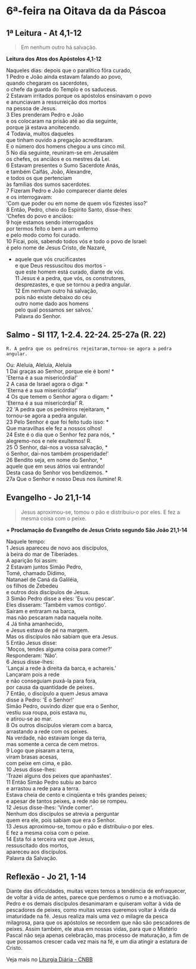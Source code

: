 # 6ª-feira na Oitava da da Páscoa

## 1ª Leitura - At 4,1-12

> Em nenhum outro há salvação.

**Leitura dos Atos dos Apóstolos 4,1-12**

Naqueles dias: depois que o paralítico fôra curado,    
1 Pedro e João ainda estavam falando ao povo,   
 quando chegaram os sacerdotes,   
 o chefe da guarda do Templo e os saduceus.    
2 Estavam irritados porque os apóstolos ensinavam o povo   
 e anunciavam a ressurreição dos mortos   
 na pessoa de Jesus.    
3 Eles prenderam Pedro e João   
 e os colocaram na prisão até ao dia seguinte,   
 porque já estava anoitecendo.    
4 Todavia, muitos daqueles   
 que tinham ouvido a pregação acreditaram.   
 E o número dos homens chegou a uns cinco mil.    
5 No dia seguinte, reuniram-se em Jerusalém   
 os chefes, os anciãos e os mestres da Lei.    
6 Estavam presentes o Sumo Sacerdote Anás,   
 e também Caifás, João, Alexandre,   
 e todos os que pertenciam   
 às famílias dos sumos sacerdotes.    
7 Fizeram Pedro e João comparecer diante deles   
 e os interrogavam:   
 'Com que poder ou em nome de quem vós fizestes isso?'    
8 Então, Pedro, cheio do Espírito Santo, disse-lhes:   
 'Chefes do povo e anciãos:    
9 hoje estamos sendo interrogados   
 por termos feito o bem a um enfermo   
 e pelo modo como foi curado.    
10 Ficai, pois, sabendo todos vós e todo o povo de Israel:   
 é pelo nome de Jesus Cristo, de Nazaré,   
 - aquele que vós crucificastes   
 e que Deus ressuscitou dos mortos -   
 que este homem está curado, diante de vós.    
11 Jesus é a pedra, que vós, os construtores,   
 desprezastes, e que se tornou a pedra angular.    
12 Em nenhum outro há salvação,   
 pois não existe debaixo do céu   
 outro nome dado aos homens   
 pelo qual possamos ser salvos.'   
 Palavra do Senhor.

## Salmo - Sl 117, 1-2.4. 22-24. 25-27a (R. 22)

`R. A pedra que os pedreiros rejeitaram,tornou-se agora a pedra angular.`

Ou: Aleluia, Aleluia, Aleluia   
1 Dai graças ao Senhor, porque ele é bom! *   
 'Eterna é a sua misericórdia!'    
2 A casa de Israel agora o diga: *   
 'Eterna é a sua misericórdia!'    
4 Os que temem o Senhor agora o digam: *   
 'Eterna é a sua misericórdia!' R.    
22 'A pedra que os pedreiros rejeitaram, *   
 tornou-se agora a pedra angular.    
23 Pelo Senhor é que foi feito tudo isso: *   
 Que maravilhas ele fez a nossos olhos!    
24 Este é o dia que o Senhor fez para nós, *   
 alegremo-nos e nele exultemos! R.    
25 Ó Senhor, dai-nos a vossa salvação, *   
 ó Senhor, dai-nos também prosperidade!'    
26 Bendito seja, em nome do Senhor, *   
 aquele que em seus átrios vai entrando!   
 Desta casa do Senhor vos bendizemos. *    
27a Que o Senhor e nosso Deus nos ilumine! R.

## Evangelho - Jo 21,1-14

> Jesus aproximou-se, tomou o pão e distribuiu-o por eles. E fez a mesma coisa com o peixe.

**+ Proclamação do Evangelho de Jesus Cristo segundo São João 21,1-14**

Naquele tempo:    
1 Jesus apareceu de novo aos discípulos,    
 à beira do mar de Tiberíades.    
 A aparição foi assim:     
2 Estavam juntos Simão Pedro,    
 Tomé, chamado Dídimo,    
 Natanael de Caná da Galiléia,    
 os filhos de Zebedeu    
 e outros dois discípulos de Jesus.     
3 Simão Pedro disse a eles: 'Eu vou pescar'.    
 Eles disseram: 'Também vamos contigo'.    
 Saíram e entraram na barca,    
 mas não pescaram nada naquela noite.     
4 Já tinha amanhecido,    
 e Jesus estava de pé na margem.    
 Mas os discípulos não sabiam que era Jesus.     
5 Então Jesus disse:    
 'Moços, tendes alguma coisa para comer?'    
 Responderam: 'Não'.     
6 Jesus disse-lhes:    
 'Lançai a rede à direita da barca, e achareis.'    
 Lançaram pois a rede    
 e não conseguiam puxá-la para fora,    
 por causa da quantidade de peixes.     
7 Então, o discípulo a quem Jesus amava    
 disse a Pedro: 'É o Senhor!'    
 Simão Pedro, ouvindo dizer que era o Senhor,    
 vestiu sua roupa, pois estava nu,    
 e atirou-se ao mar.     
8 Os outros discípulos vieram com a barca,    
 arrastando a rede com os peixes.    
 Na verdade, não estavam longe da terra,   
 mas somente a cerca de cem metros.    
9 Logo que pisaram a terra,    
 viram brasas acesas,    
 com peixe em cima, e pão.     
10 Jesus disse-lhes:    
 'Trazei alguns dos peixes que apanhastes'.     
11 Então Simão Pedro subiu ao barco    
 e arrastou a rede para a terra.    
 Estava cheia de cento e cinqüenta e três grandes peixes;   
 e apesar de tantos peixes, a rede não se rompeu.     
12 Jesus disse-lhes: 'Vinde comer'.    
 Nenhum dos discípulos se atrevia a perguntar   
 quem era ele, pois sabiam que era o Senhor.     
13 Jesus aproximou-se, tomou o pão e distribuiu-o por eles.    
 E fez a mesma coisa com o peixe.     
14 Esta foi a terceira vez que Jesus,    
 ressuscitado dos mortos,    
 apareceu aos discípulos.    
 Palavra da Salvação.

## Reflexão - Jo 21, 1-14

Diante das dificuldades, muitas vezes temos a tendência de enfraquecer, de voltar à vida de antes, parece que perdemos o rumo e a motivação. Pedro e os demais discípulos desanimaram e quiseram voltar à vida de pescadores de peixes, como muitas vezes queremos voltar à vida da imaturidade na fé. Jesus realiza mais uma vez o milagre da pesca milagrosa, para que os apóstolos se recordem que não são pescadores de peixes. Assim também, ele atua em nossas vidas, para que o Mistério Pascal não seja apenas celebração, mas processo de maturação, a fim de que possamos crescer cada vez mais na fé, e um dia atingir a estatura de Cristo.

Veja mais no [Liturgia Diária - CNBB](http://liturgiadiaria.cnbb.org.br/app/user/user/UserView.php?ano=2017&mes=4&dia=21)